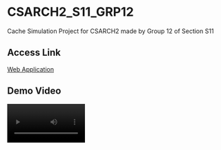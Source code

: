 # CSARCH2_S11_GRP12
Cache Simulation Project for CSARCH2 made by Group 12 of Section S11

## Access Link
[Web Application](https://csarch2s11grp12.streamlit.app/)

## Demo Video
<video src='https://drive.google.com/file/d/1jlmixLLT2NWV2m8qQMv-LfvZki6iYtx9/view?usp=sharing' width=180/>

Group Members:
* [CLEMENTE, ANDRES FRONDA](https://github.com/piptxt)
* [CULANAG, SAIMON RUSSEL WOODS](https://github.com/Sai-RWC)
* [FUENTESPINA, AIAN JAMES TAYAG](https://github.com/4thDimensionDuck)
* [MAPUA, RAMON ANTONIO LUIS HARPER](https://github.com/ramonmapua)

This Cache Simulation Project was built using the Python programming language and libraries listed below.
This project is built to accurately emulate cache interactions, enabling users to gain insights into the following values:
1. Memory access count
2. Cache hit count
3. Cache miss count
4. Cache hit rate
5. Cache miss rate
6. Average memory access time
7. Total memory access time
   
This project also has the option to display the cache memory snapshot in a step-by-step visualization or a final view of the memory.

## Dependencies:
This project has the following dependencies:

* **Streamlit** - in order to host this application through the internet, this project utilizes the Streamlit library.
* **Doubly Ended Queue** - Used to simulate memory and cache.
* **random** - in order to randomly generate blocks for test cases, random was imported.

## Common Specifications:
This project has the following specifications:
1. Number of cache blocks = **32 blocks** 
2. Cache line = **16 words** 
3. Read policy: **non load-through** 
4. Number of memory blocks = **user input**
5. Type of cache memory = **direct mapping**
   
## Test Cases and Analysis:

### Test Case 1:
* up to 2n cache block. Repeat the sequence four times. Example: 0,1,2,3,…,2n-1 {4x} 


**Main Memory: 8 Blocks**
![Main Memory Test Case #1](MM_TC1.png)

**Cache**



### Test Case 2:  


### Test Case 3: 
Mid-repeat blocks: Start at block 0, repeat the sequence in the middle two times up to n-1 blocks, after
which continue up to 2n. Then, repeat the sequence four times.

